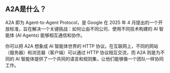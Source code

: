 ## A2A是什么？
A2A 即为 Agent-to-Agent Protocol，是 Google 在 2025 年 4 月提出的一个开放标准，旨在解决一个关键挑战：如何让由不同公司、使用不同技术构建的 AI 智能体 (AI Agents) 能够相互通信和协作。

你可以把 A2A 想象成 AI 智能体世界的 HTTP 协议。在互联网上，不同的网站（服务器）和浏览器（客户端）可以通过 HTTP 协议相互交流，而 A2A 则是为不同的 AI 智能体提供了一个共同的语言和规则集，让他们能够像一个团队一样协同工作。